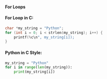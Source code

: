 #### For Loops

#### For Loop in C:

```c
char *my_string = "Python";
for (int i = 0; i < strlen(my_string); i++) {
    printf(%c\n", my_string[i]);
}
```

#### Python in C Style:

```py
my_string = "Python"
for i in range(len(my_string)):
    print(my_string[i])
```



